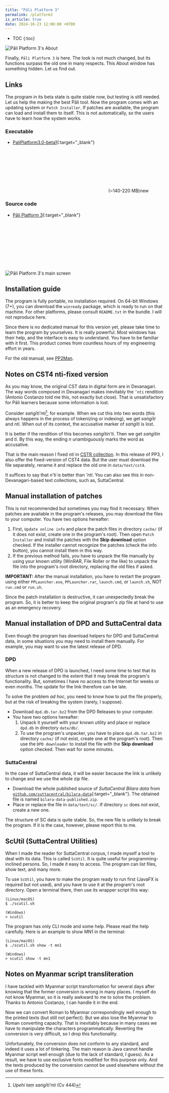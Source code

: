 ```yaml
---
title: "Pāli Platform 3"
permalink: /platform3
is_article: true
date: 2024-10-23 12:00:00 +0700
---
```


- TOC
{:toc}

![Pāli Platform 3's About](/assets/images/platform3-about-dark.png)

Finally, `Pāli Platform 3` is here. The look is not much changed, but its functions surpass the old one in many respects. This About window has something hidden. Let us find out.

## Links

The program in its beta state is quite stable now, but testing is still needed. Let us help the making the best Pāli tool. Now the program comes with an updating system or `Patch Installer`. If patches are available, the program can load and install them to itself. This is not automatically, so the users have to learn how the system works.

### Executable

- [PaliPlatform3.0-beta1](https://github.com/bhaddacak/paliplatform/releases){:target="\_blank"} <svg class="icon"><use xlink:href="/assets/fontawesome/custom.svg#github-alt"></use></svg> (~140-220 MB)<span class="label label-green">new</span>

### Source code

- [Pāli Platform 3](https://github.com/bhaddacak/paliplatform){:target="\_blank"} <svg class="icon"><use xlink:href="/assets/fontawesome/custom.svg#github-alt"></use></svg>

![Pāli Platform 3's main screen](/assets/images/platform3-main-dark.png)

## Installation guide

The program is fully portable, no installation required. On 64-bit Windows (7+), you can download the `winready` package, which is ready to run on that machine. For other platforms, please consult `README.txt` in the bundle. I will not reproduce here.

Since there is no dedicated manual for this version yet, please take time to learn the program by yourselves. It is really powerful. Most windows has their help, and the interface is easy to understand. You have to be familiar with it first. This product comes from countless hours of my engineering effort in years. 

For the old manual, see [PP2Man](ppmanual).

## Notes on CST4 nti-fixed version

As you may know, the original CST data in digital form are in Devanagari. The way words composed in Devanagari makes inevitably the `’nti` rendition (Antonio Costanzo told me this, not exactly but close). That is unsatisfactory for Pāli learners because some information is lost.

Consider *saṅgīti’nti*[^Cv444], for example. When we cut this into two words (this always happens in the process of tokenizing or indexing), we get *saṅgīti* and *nti*. When out of its context, the accusative marker of *saṅgīti* is lost.

[^Cv444]: *Upehi taṃ saṅgīti’nti* (Cv 444)

It is better if the rendition of this becomes *saṅgītin’ti*. Then we get *saṅgītin* and *ti*. By this way, the ending *n* unambiguously marks the word as accusative.

That is the main reason I fixed *nti* in [CSTR collection](cstpage). In this release of PP3, I also offer the fixed-version of CST4 data. But the user must download the file separately, rename it and replace the old one in `data/text/cst4`.

It suffices to say that *n’ti* is better than *’nti*. You can also see this in non-Devanagari-based text collections, such as, SuttaCentral.

## Manual installation of patches

This is not recommended but sometimes you may find it necessary. When patches are available in the program's releases, you may download the files to your computer. You have two options hereafter:

1. First, `Update online info` and place the patch files in directory `cache/` (if it does not exist, create one in the program's root). Then open `Patch Installer` and install the patches with the **Skip download** option checked. If the installer cannot recognize the patches (check the info button), you cannot install them in this way.
2. If the previous method fails, you have to unpack the file manually by using your known utility (WinRAR, File Roller or the like) to unpack the file into the program's root directory, replacing the old files if asked.

**IMPORTANT:** After the manual installation, you have to restart the program using either `PPLauncher.exe`, `PPLauncher.rar`, `launch.cmd`, or `launch.sh`, NOT `run.cmd` or `run.sh`.

Since the patch installation is destructive, it can unexpectedly break the program. So, it is better to keep the original program's zip file at hand to use as an emergency recovery.

## Manual installation of DPD and SuttaCentral data

Even though the program has download helpers for DPD and SuttaCentral data, in some situations you may need to install them manually. For example, you may want to use the latest release of DPD.

### DPD

When a new release of DPD is launched, I need some time to test that its structure is not changed to the extent that it may break the program's functionality. But, sometimes I have no access to the Internet for weeks or even months. The update for the link therefore can be late.

To solve the problem *ad hoc*, you need to know how to put the file properly, but at the risk of breaking the system (rarely, I suppose).

- Download `dpd.db.tar.bz2` from the DPD Releases to your computer.
- You have two options hereafter:
    1. Unpack it yourself with your known utility and place or replace `dpd.db` in directory `data/db/`.
    2. To use the program's unpacker, you have to place `dpd.db.tar.bz2` in directory `cache/` (if not exist, create one at the program's root). Then use the `DPD downloader` to install the file with the **Skip download** option checked. Then wait for some minutes.

### SuttaCentral

In the case of SuttaCentral data, it will be easier because the link is unlikely to change and we use the whole zip file.

- Download the whole published source of *SuttaCentral Bilara data* from [`github.com/suttacentral/bilara-data`](https://github.com/suttacentral/bilara-data){:target="\_blank"}. The obtained file is named `bilara-data-published.zip`.
- Place or replace the file in `data/text/sc/`. If directory `sc` does not exist, create a new one.

The structure of SC data is quite stable. So, the new file is unlikely to break the program. If it is the case, however, please report this to me.

## ScUtil (SuttaCentral Utilities)

When I made the reader for SuttaCentral corpus, I made myself a tool to deal with its data. This is called `ScUtil`. It is quite useful for programming-inclined persons. So, I made it easy to access. The program can list files, show text, and many more.

To use `ScUtil`, you have to make the program ready to run first (JavaFX is required but not used), and you have to use it at the program's root directory. Open a terminal there, then use its wrapper script this way:

```
(Linux/macOS)
$ ./scutil.sh

(Windows)
> scutil
```

The program has only CLI mode and some help. Please read the help carefully. Here is an example to show MN1 in the terminal:

```
(Linux/macOS)
$ ./scutil.sh show -t mn1

(Windows)
> scutil show -t mn1
```

## Notes on Myanmar script transliteration

I have tackled with Myanmar script transformation for several days after knowing that the former conversion is wrong in many places. I myself do not know Myanmar, so it is really awkward to me to solve the problem. Thanks to Antonio Costanzo, I can handle it in the end.

Now we can convert Roman to Myanmar correspondingly well enough to the printed texts (but still not perfect). But we also lose the Myanmar to Roman converting capacity. That is inevitably because in many cases we have to manipulate the characters programmatically. Reverting the conversion is very difficult, so I drop this functionality.

Unfortunately, the conversion does not conform to any standard, and indeed it uses a lot of tinkering. The main reason is Java cannot handle Myanmar script well enough (due to the lack of standard, I guess). As a result, we have to use exclusive fonts modified for this purpose only. And the texts produced by the conversion cannot be used elsewhere without the use of these fonts.

